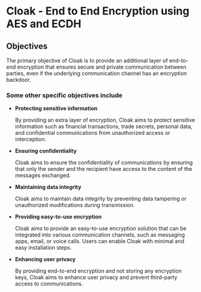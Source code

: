 # Cloak - End to End Encryption using AES and ECDH

## Objectives

The primary objective of Cloak is to provide an additional layer of end-to-end encryption that ensures secure and private communication between parties, even if the underlying communication channel has an encryption backdoor.

### Some other specific objectives include

-   **Protecting sensitive information**

    By providing an extra layer of encryption, Cloak aims to protect sensitive information such as financial transactions, trade secrets, personal data, and confidential communications from unauthorized access or interception.

-   **Ensuring confidentiality**

    Cloak aims to ensure the confidentiality of communications by ensuring that only the sender and the recipient have access to the content of the messages exchanged.

-   **Maintaining data integrity**

    Cloak aims to maintain data integrity by preventing data tampering or unauthorized modifications during transmission.

-   **Providing easy-to-use encryption**

    Cloak aims to provide an easy-to-use encryption solution that can be integrated into various communication channels, such as messaging apps, email, or voice calls. Users can enable Cloak with minimal and easy installation steps.

-   **Enhancing user privacy**

    By providing end-to-end encryption and not storing any encryption keys, Cloak aims to enhance user privacy and prevent third-party access to communications.
